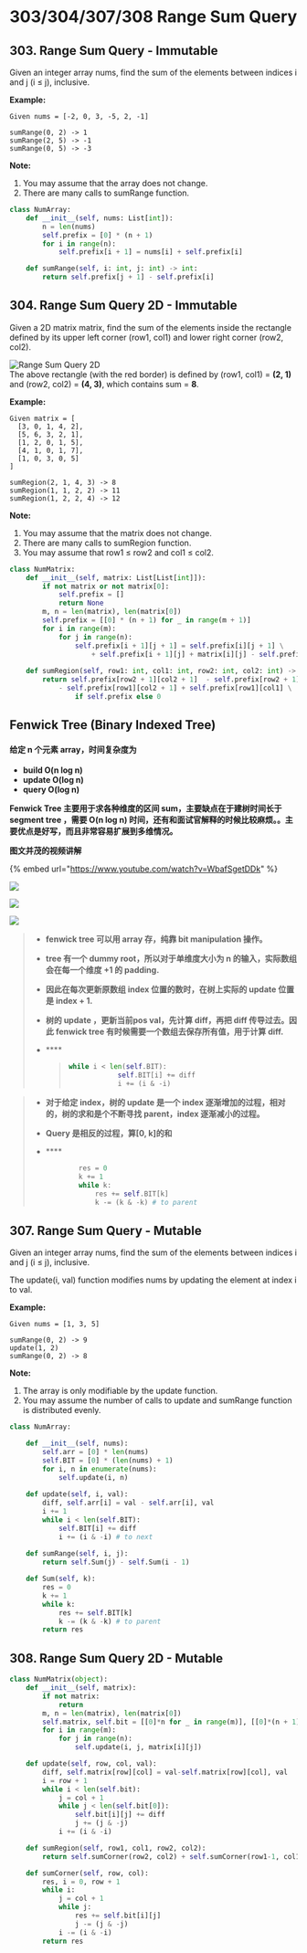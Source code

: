 # 303/304/307/308 Range Sum Query

## 303. Range Sum Query - Immutable

Given an integer array nums, find the sum of the elements between indices i and j \(i ≤ j\), inclusive.

**Example:**  


```text
Given nums = [-2, 0, 3, -5, 2, -1]

sumRange(0, 2) -> 1
sumRange(2, 5) -> -1
sumRange(0, 5) -> -3
```

**Note:**  


1. You may assume that the array does not change.
2. There are many calls to sumRange function.

```python
class NumArray:
    def __init__(self, nums: List[int]):
        n = len(nums)
        self.prefix = [0] * (n + 1)
        for i in range(n):
            self.prefix[i + 1] = nums[i] + self.prefix[i]

    def sumRange(self, i: int, j: int) -> int:
        return self.prefix[j + 1] - self.prefix[i]
```

## 304. Range Sum Query 2D - Immutable

Given a 2D matrix matrix, find the sum of the elements inside the rectangle defined by its upper left corner \(row1, col1\) and lower right corner \(row2, col2\).

![Range Sum Query 2D](https://leetcode.com/static/images/courses/range_sum_query_2d.png)  
The above rectangle \(with the red border\) is defined by \(row1, col1\) = **\(2, 1\)** and \(row2, col2\) = **\(4, 3\)**, which contains sum = **8**.

**Example:**  


```text
Given matrix = [
  [3, 0, 1, 4, 2],
  [5, 6, 3, 2, 1],
  [1, 2, 0, 1, 5],
  [4, 1, 0, 1, 7],
  [1, 0, 3, 0, 5]
]

sumRegion(2, 1, 4, 3) -> 8
sumRegion(1, 1, 2, 2) -> 11
sumRegion(1, 2, 2, 4) -> 12
```

**Note:**  


1. You may assume that the matrix does not change.
2. There are many calls to sumRegion function.
3. You may assume that row1 ≤ row2 and col1 ≤ col2.

```python
class NumMatrix:
    def __init__(self, matrix: List[List[int]]):
        if not matrix or not matrix[0]:
            self.prefix = []
            return None
        m, n = len(matrix), len(matrix[0])
        self.prefix = [[0] * (n + 1) for _ in range(m + 1)]
        for i in range(m):
            for j in range(n):
                self.prefix[i + 1][j + 1] = self.prefix[i][j + 1] \
                    + self.prefix[i + 1][j] + matrix[i][j] - self.prefix[i][j]
                
    def sumRegion(self, row1: int, col1: int, row2: int, col2: int) -> int:
        return self.prefix[row2 + 1][col2 + 1]  - self.prefix[row2 + 1][col1] \
            - self.prefix[row1][col2 + 1] + self.prefix[row1][col1] \
                if self.prefix else 0
```

## Fenwick Tree \(Binary Indexed Tree\)

#### 给定 n 个元素 array，时间复杂度为 <a id="&#x7ED9;&#x5B9A;-n-&#x4E2A;&#x5143;&#x7D20;-array&#xFF0C;&#x65F6;&#x95F4;&#x590D;&#x6742;&#x5EA6;&#x4E3A;"></a>

* **build O\(n log n\)**
* **update O\(log n\)**
* **query O\(log n\)**

**Fenwick Tree 主要用于求各种维度的区间 sum，主要缺点在于建树时间长于 segment tree ，需要 O\(n log n\) 时间，还有和面试官解释的时候比较麻烦。。主要优点是好写，而且非常容易扩展到多维情况。**

**图文并茂的视频讲解**

{% embed url="https://www.youtube.com/watch?v=WbafSgetDDk" %}

![](https://mnmunknown.gitbooks.io/algorithm-notes/fenwick_tree_encode.jpg)

![](https://mnmunknown.gitbooks.io/algorithm-notes/fenwick_tree_pic.jpg)

![](../.gitbook/assets/image%20%288%29.png)

> * **fenwick tree 可以用 array 存，纯靠 bit manipulation 操作。**
> * **tree 有一个 dummy root，所以对于单维度大小为 n 的输入，实际数组会在每一个维度 +1 的 padding.**
> * **因此在每次更新原数组 index 位置的数时，在树上实际的 update 位置是 index + 1.**
> * **树的 update ，更新当前pos val，先计算 diff，再把 diff 传导过去。因此 fenwick tree 有时候需要一个数组去保存所有值，用于计算 diff.**
> * \*\*\*\*
>
>   > ```python
>   > while i < len(self.BIT):
>   >             self.BIT[i] += diff
>   >             i += (i & -i) 
>   > ```

> * **对于给定 index，树的 update 是一个 index 逐渐增加的过程，相对的，树的求和是个不断寻找 parent，index 逐渐减小的过程。**
> * **Query 是相反的过程，算\[0, k\]的和**
> * \*\*\*\*
>
>   ```python
>           res = 0
>           k += 1
>           while k:
>               res += self.BIT[k]
>               k -= (k & -k) # to parent
>   ```

## 307. Range Sum Query - Mutable

Given an integer array nums, find the sum of the elements between indices i and j \(i ≤ j\), inclusive.

The update\(i, val\) function modifies nums by updating the element at index i to val.

**Example:**

```text
Given nums = [1, 3, 5]

sumRange(0, 2) -> 9
update(1, 2)
sumRange(0, 2) -> 8
```

**Note:**

1. The array is only modifiable by the update function.
2. You may assume the number of calls to update and sumRange function is distributed evenly.

```python
class NumArray:

    def __init__(self, nums):
        self.arr = [0] * len(nums)
        self.BIT = [0] * (len(nums) + 1)
        for i, n in enumerate(nums): 
            self.update(i, n)
        
    def update(self, i, val):
        diff, self.arr[i] = val - self.arr[i], val
        i += 1
        while i < len(self.BIT):
            self.BIT[i] += diff
            i += (i & -i) # to next
            
    def sumRange(self, i, j):
        return self.Sum(j) - self.Sum(i - 1)

    def Sum(self, k):
        res = 0
        k += 1
        while k:
            res += self.BIT[k]
            k -= (k & -k) # to parent
        return res
```

## 308. Range Sum Query 2D - Mutable

```python
class NumMatrix(object):
    def __init__(self, matrix):
        if not matrix:
            return
        m, n = len(matrix), len(matrix[0])
        self.matrix, self.bit = [[0]*n for _ in range(m)], [[0]*(n + 1) for _ in range(m + 1)]
        for i in range(m):
            for j in range(n):
                self.update(i, j, matrix[i][j])

    def update(self, row, col, val):
        diff, self.matrix[row][col] = val-self.matrix[row][col], val
        i = row + 1
        while i < len(self.bit):
            j = col + 1
            while j < len(self.bit[0]):
                self.bit[i][j] += diff
                j += (j & -j)
            i += (i & -i)

    def sumRegion(self, row1, col1, row2, col2):
        return self.sumCorner(row2, col2) + self.sumCorner(row1-1, col1-1) - self.sumCorner(row1-1, col2) - self.sumCorner(row2, col1-1)

    def sumCorner(self, row, col):
        res, i = 0, row + 1
        while i:
            j = col + 1
            while j:
                res += self.bit[i][j]
                j -= (j & -j)
            i -= (i & -i)
        return res

```

